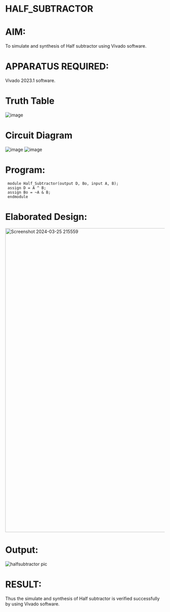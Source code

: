 # HALF_SUBTRACTOR
# AIM:
To simulate and synthesis of Half subtractor using Vivado software.
# APPARATUS REQUIRED:
Vivado 2023.1 software.
# Truth Table
![image](https://github.com/RESMIRNAIR/HALF_SUBTRACTOR/assets/154305926/d0d5980a-6bcf-4ede-a54e-6aae3fb5f5f2)
# Circuit Diagram
![image](https://github.com/RESMIRNAIR/HALF_SUBTRACTOR/assets/154305926/df70da69-5a12-4a0d-ab84-a98dad3f7e70)
![image](https://github.com/RESMIRNAIR/HALF_SUBTRACTOR/assets/154305926/2f2d6a4d-9eda-4165-8579-1d7490b5fe97)
# Program:
     module Half_Subtractor(output D, Bo, input A, B);
     assign D = A ^ B;
     assign Bo = ~A & B;
     endmodule
# Elaborated Design:
<img width="960" alt="Screenshot 2024-03-25 215559" src="https://github.com/DeepanAnbazhagan/HALF_SUBTRACTOR/assets/164902865/d194f3a7-c7a6-421d-b234-22872ffabad1">

# Output:
![halfsubtractor pic](https://github.com/Mukilanbalamurugan/HALF_SUBTRACTOR/assets/159005942/a2ed1604-a20e-4012-a269-3f16cf427429)


# RESULT:
Thus the simulate and synthesis of Half subtractor is verified successfully by using Vivado software.

